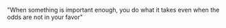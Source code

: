 "When something is important enough, you do what it takes even when the odds are not in your favor"
